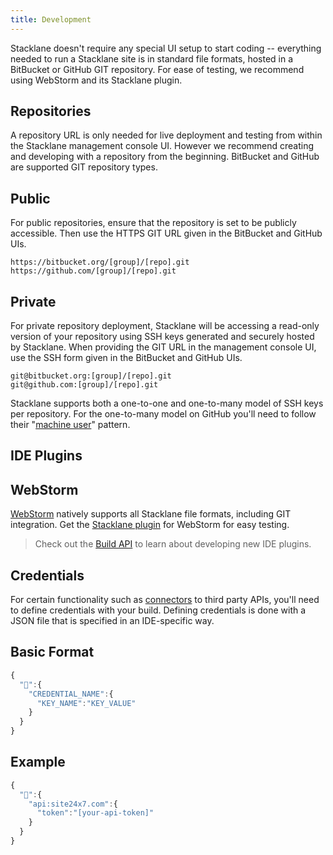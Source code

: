 ```yaml
---
title: Development
---
```

 
Stacklane doesn't require any special UI setup to start coding -- everything
needed to run a Stacklane site is in standard file formats,
hosted in a BitBucket or GitHub GIT repository.
For ease of testing, we recommend using WebStorm and its Stacklane plugin.

<section>
 
# Repositories

A repository URL is only needed for live deployment and testing from within the Stacklane management console UI.
However we recommend creating and developing with a repository from the beginning.
BitBucket and GitHub are supported GIT repository types.

## Public

For public repositories,
ensure that the repository is set to be publicly accessible.
Then use the HTTPS GIT URL given in the BitBucket and GitHub UIs.
        
`https://bitbucket.org/[group]/[repo].git`\
`https://github.com/[group]/[repo].git`

## Private

For private repository deployment,
Stacklane will be accessing a read-only version of your repository using
SSH keys generated and securely hosted by Stacklane.
When providing the GIT URL in the management console UI,
use the SSH form given in the BitBucket and GitHub UIs.
        
`git@bitbucket.org:[group]/[repo].git`\
`git@github.com:[group]/[repo].git`

Stacklane supports both a one-to-one and one-to-many model of SSH keys per repository.
For the one-to-many model on GitHub you'll need to follow their
"<a target="_blank" href="https://developer.github.com/v3/guides/managing-deploy-keys/#machine-users">machine user</a>" pattern.

</section>

<section>
 
# IDE Plugins

## WebStorm

[WebStorm](https://www.jetbrains.com/webstorm/download/) 
natively supports all Stacklane file formats, including GIT integration.
Get the [Stacklane plugin](https://plugins.jetbrains.com/plugin/10313-stacklane) 
for WebStorm for easy testing.

> Check out the [Build API](/🗄/Article/api) to learn about developing new IDE plugins.

</section>

<section>
 
# Credentials

For certain functionality such as <a href="/scripting/connectors">connectors</a> to third party APIs,
you'll need to define credentials with your build.
Defining credentials is done with a JSON file that is specified in an IDE-specific way.

## Basic Format
    
```javascript
{
  "🔑":{
    "CREDENTIAL_NAME":{
      "KEY_NAME":"KEY_VALUE"
    }
  }
}
```

## Example

```javascript
{
  "🔑":{
    "api:site24x7.com":{
      "token":"[your-api-token]"
    }
  }
}
```

</section>

